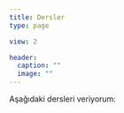 ```yaml
---
title: Dersler
type: page

view: 2

header:
  caption: ""
  image: ""
---
```


Aşağıdaki dersleri veriyorum:
